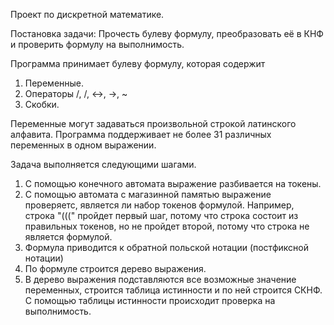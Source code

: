 Проект по дискретной математике.

Постановка задачи:
Прочесть булеву формулу, преобразовать её в КНФ и проверить формулу на выполнимость.

Программа принимает булеву формулу, которая содержит
1. Переменные.
2. Операторы \/, /\, <->, ->, ~
3. Скобки.

Переменные могут задаваться произвольной строкой латинского алфавита.
Программа поддерживает не более 31 различных переменных в одном выражении.

Задача выполняется следующими шагами.
1. С помощью конечного автомата выражение разбивается на токены.
2. С помощью автомата с магазинной памятью выражение проверяетс, является ли набор токенов формулой. Например, строка 
"(((" пройдет первый шаг, потому что строка состоит из правильных токенов, но не пройдет второй, потому что строка 
не является формулой.
3. Формула приводится к обратной польской нотации (постфиксной нотации)
4. По формуле строится дерево выражения.
5. В дерево выражения подставляются все возможные значение переменных, строится таблица истинности и по ней строится СКНФ.
С помощью таблицы истинности происходит проверка на выполнимость.